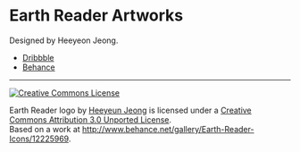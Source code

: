 Earth Reader Artworks
=====================

Designed by Heeyeon Jeong.

- [Dribbble][1]
- [Behance][2]

[1]: http://dribbble.com/shots/1314872-Earth-Reader
[2]: http://www.behance.net/gallery/Earth-Reader-Icons/12225969

----

<a rel="license" href="http://creativecommons.org/licenses/by/3.0/">
  <img alt="Creative Commons License" style="border-width:0"
       src="http://i.creativecommons.org/l/by/3.0/88x31.png" />
</a>

<span xmlns:dct="http://purl.org/dc/terms/"
      href="http://purl.org/dc/dcmitype/StillImage"
      property="dct:title"
      rel="dct:type">Earth Reader logo</span>
by
<a xmlns:cc="http://creativecommons.org/ns#"
   href="http://earthreader.org/"
   property="cc:attributionName"
   rel="cc:attributionURL">Heeyeun Jeong</a>
is licensed under a
<a href="http://creativecommons.org/licenses/by/3.0/"
   rel="license">Creative Commons Attribution 3.0 Unported License</a>.
<br />
Based on a work at
<a
xmlns:dct="http://purl.org/dc/terms/"
href="http://www.behance.net/gallery/Earth-Reader-Icons/12225969"
rel="dct:source">http://www.behance.net/gallery/Earth-Reader-Icons/12225969</a>.
